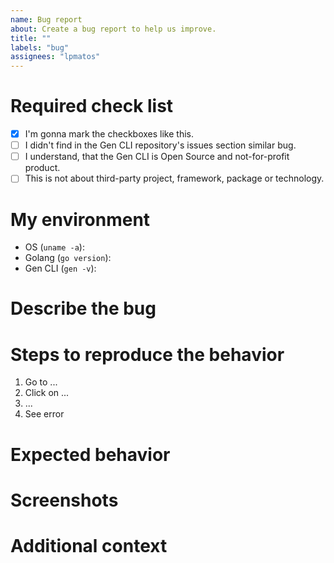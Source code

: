 ```yaml
---
name: Bug report
about: Create a bug report to help us improve.
title: ""
labels: "bug"
assignees: "lpmatos"
---
```


# Required check list

- [x] I'm gonna mark the checkboxes like this.
- [ ] I didn't find in the Gen CLI repository's issues section similar bug.
- [ ] I understand, that the Gen CLI is Open Source and not-for-profit product.
- [ ] This is not about third-party project, framework, package or technology.

# My environment

- OS (`uname -a`):
- Golang (`go version`):
- Gen CLI (`gen -v`):

# Describe the bug

<!-- A clear and concise description of what the bug is. -->

# Steps to reproduce the behavior

1. Go to ...
2. Click on ...
3. ...
4. See error

# Expected behavior

<!-- A clear and concise description of what you expected to happen. -->

# Screenshots

<!-- If applicable, add screenshots to help explain your problem. -->

# Additional context

<!-- Add any other context about the problem here. -->
